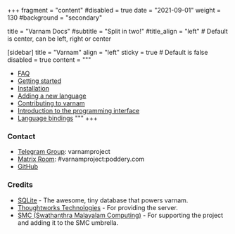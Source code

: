 
+++
fragment = "content"
#disabled = true
date = "2021-09-01"
weight = 130
#background = "secondary"

title = "Varnam Docs"
#subtitle = "Split in two!"
#title_align = "left" # Default is center, can be left, right or center

[sidebar]
  title = "Varnam"
  align = "left"
  sticky = true # Default is false
  disabled = true
  content = """
* [FAQ](faq)
* [Getting started](getting-started)
* [Installation](../download)
* [Adding a new language](adding-a-new-language)
* [Contributing to varnam](contributing)
* [Introduction to the programming interface](varnam-api)
* [Language bindings](language-bindings)
"""
+++

### Contact

* [Telegram Group](https://t.me/varnamproject): varnamproject
* [Matrix Room](https://telegram.me/varnamproject): #varnamproject:poddery.com
* [GitHub](https://github.com/varnamproject)

### Credits

* [SQLite](https://sqlite.org/) - The awesome, tiny database that powers varnam.
* [Thoughtworks Technologies](http://www.thoughtworks.com/) - For providing the server.
* [SMC (Swathanthra Malayalam Computing)](http://smc.org.in/) - For supporting the project and adding it to the SMC umbrella.

